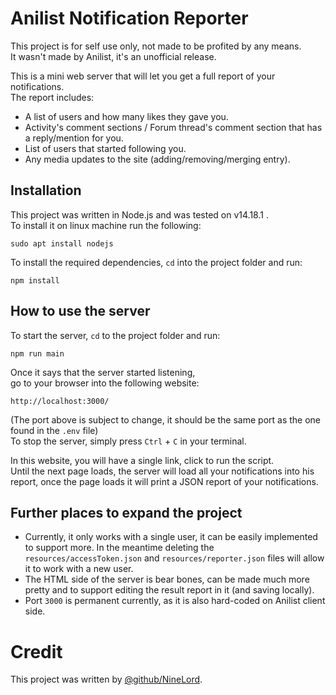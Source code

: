 # Anilist Notification Reporter
This project is for self use only, not made to be profited by any means.  
It wasn't made by Anilist, it's an unofficial release.

This is a mini web server that will let you get a full report of your notifications.  
The report includes:
- A list of users and how many likes they gave you.
- Activity's comment sections / Forum thread's comment section that has a reply/mention for you.
- List of users that started following you.
- Any media updates to the site (adding/removing/merging entry).

## Installation
This project was written in Node.js and was tested on v14.18.1 .  
To install it on linux machine run the following:
```
sudo apt install nodejs
```
To install the required dependencies, `cd` into the project folder and run:
```
npm install
```
## How to use the server
To start the server, `cd` to the project folder and run:
```
npm run main
```
Once it says that the server started listening,  
go to your browser into the following website:
```
http://localhost:3000/
```
(The port above is subject to change, it should be the same port as the one found in the `.env` file)   
To stop the server, simply press `Ctrl` + `C` in your terminal.

In this website, you will have a single link, click to run the script.  
Until the next page loads, the server will load all your notifications into his report,
once the page loads it will print a JSON report of your notifications.

## Further places to expand the project
- Currently, it only works with a single user, it can be easily implemented to support more.
In the meantime deleting the `resources/accessToken.json` and `resources/reporter.json`
files will allow it to work with a new user.
-  The HTML side of the server is bear bones, can be made much more pretty and to support editing
the result report in it (and saving locally).
- Port `3000` is permanent currently, as it is also hard-coded on Anilist client side.

# Credit
This project was written by [@github/NineLord](https://github.com/NineLord).
